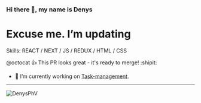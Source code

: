<!-- @format -->

### Hi there 👋, my name is Denys

# Excuse me. I’m updating

Skills: REACT / NEXT / JS / REDUX / HTML / CSS

@octocat :+1: This PR looks great - it's ready to merge! :shipit:

- 🔭 I’m currently working on [Task-management](https://github.com/DenysPhV/Task-management).

<hr/>
<img src="https://github-readme-stats.vercel.app/api?username=DenysPhV&show_icons=true&theme=vue" alt="DenysPhV" />
